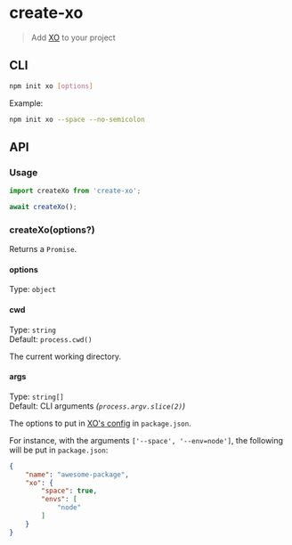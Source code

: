 # create-xo

> Add [XO](https://github.com/xojs/xo) to your project

## CLI

```sh
npm init xo [options]
```

Example:

```sh
npm init xo --space --no-semicolon
```

## API

### Usage

```js
import createXo from 'create-xo';

await createXo();
```

### createXo(options?)

Returns a `Promise`.

#### options

Type: `object`

#### cwd

Type: `string`\
Default: `process.cwd()`

The current working directory.

#### args

Type: `string[]`\
Default: CLI arguments *(`process.argv.slice(2)`)*

The options to put in [XO's config](https://www.npmjs.com/package/xo#config) in `package.json`.

For instance, with the arguments `['--space', '--env=node']`, the following will be put in `package.json`:

```json
{
	"name": "awesome-package",
	"xo": {
		"space": true,
		"envs": [
			"node"
		]
	}
}
```
